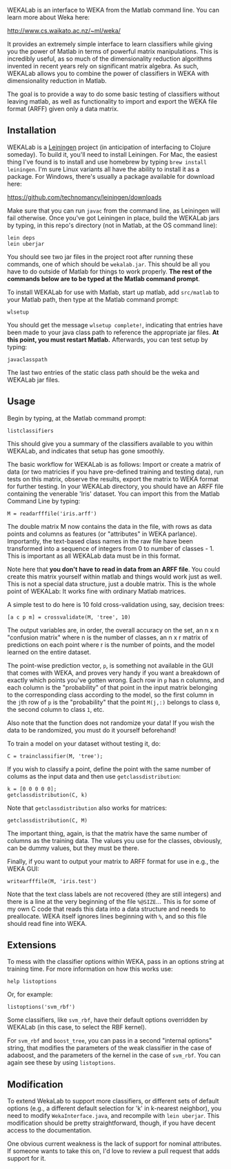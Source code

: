 WEKALab is an interface to WEKA from the Matlab command line.  You can learn more about Weka here:

http://www.cs.waikato.ac.nz/~ml/weka/

It provides an extremely simple interface to learn classifiers while giving you the power of Matlab in terms of powerful matrix manipulations.  This is incredibly useful, as so much of the dimensionality reduction algorithms invented in recent years rely on significant matrix algebra.  As such, WEKALab allows you to combine the power of classifiers in WEKA with dimensionality reduction in Matlab.

The goal is to provide a way to do some basic testing of classifiers without leaving matlab, as well as functionality to import and export the WEKA file format (ARFF) given only a data matrix.


## Installation

WEKALab is a [Leiningen](https://github.com/technomancy/leiningen) project (in anticipation of interfacing to Clojure someday).  To build it, you'll need to install Leiningen.  For Mac, the easiest thing I've found is to install and use homebrew by typing `brew install leiningen`.  I'm sure Linux variants all have the ability to install it as a package.  For Windows, there's usually a package available for download here:

https://github.com/technomancy/leiningen/downloads

Make sure that you can run `javac` from the command line, as Leiningen will fail otherwise.  Once you've got Leiningen in place, build the WEKALab jars by typing, in this repo's directory (not in Matlab, at the OS command line):

```
lein deps
lein uberjar
```

You should see two jar files in the project root after running these commands, one of which should be `wekalab.jar`.  This should be all you have to do outside of Matlab for things to work properly.  **The rest of the commands below are to be typed at the Matlab command prompt**.

To install WEKALab for use with Matlab, start up matlab, add `src/matlab` to your Matlab path, then type at the Matlab command prompt:

```
wlsetup
```

You should get the message `wlsetup complete!`, indicating that entries have been made to your java class path to reference the appropriate jar files.  **At this point, you must restart Matlab.**  Afterwards, you can test setup by typing:

```
javaclasspath
```

The last two entries of the static class path should be the weka and WEKALab jar files.

## Usage

Begin by typing, at the Matlab command prompt:

```
listclassifiers
```

This should give you a summary of the classifiers available to you within WEKALab, and indicates that setup has gone smoothly.

The basic workflow for WEKALab is as follows:  Import or create a matrix of data (or two matricies if you have pre-defined training and testing data), run tests on this matrix, observe the results, export the matrix to WEKA format for further testing.  In your WEKALab directory, you should have an ARFF file containing the venerable 'Iris' dataset.  You can import this from the Matlab Command Line by typing:

```
M = readarfffile('iris.arff')
```

The double matrix M now contains the data in the file, with rows as data points and columns as features (or "attributes" in WEKA parlance).  Importantly, the text-based class names in the raw file have been transformed into a sequence of integers from 0 to number of classes - 1.  This is important as all WEKALab data must be in this format.

Note here that **you don't have to read in data from an ARFF file**.  You could create this matrix yourself within matlab and things would work just as well.  This is not a special data structure, just a double matrix.  This is the whole point of WEKALab:  It works fine with ordinary Matlab matrices.

A simple test to do here is 10 fold cross-validation using, say, decision trees:

```
[a c p m] = crossvalidate(M, 'tree', 10)
```

The output variables are, in order, the overall accuracy on the set, an n x n "confusion matrix" where n is the number of classes, an n x r matrix of predictions on each point where r is the number of points, and the model learned on the entire dataset.

The point-wise prediction vector, `p`, is something not available in the GUI that comes with WEKA, and proves very handy if you want a breakdown of exactly which points you've gotten wrong.  Each row in `p` has n columns, and each column is the "probability" of that point in the input matrix belonging to the corresponding class according to the model, so the first column in the `j`th row of `p` is the "probability" that the point `M(j,:)` belongs to class `0`, the second column to class `1`, etc.

Also note that the function does not randomize your data!  If you wish the data to be randomized, you must do it yourself beforehand!

To train a model on your dataset without testing it, do:

```
C = trainclassifier(M, 'tree');
```

If you wish to classify a point, define the point with the same number of colums as the input data and then use `getclassdistribution`:

```
k = [0 0 0 0 0];
getclassdistribution(C, k)
```

Note that `getclassdistribution` also works for matrices:

```
getclassdistribution(C, M)
```

The important thing, again, is that the matrix have the same number of columns as the training data.  The values you use for the classes, obviously, can be dummy values, but they must be there.

Finally, if you want to output your matrix to ARFF format for use in e.g., the WEKA GUI:

```
writearfffile(M, 'iris.test')
```

Note that the text class labels are not recovered (they are still integers) and there is a line at the very beginning of the file `%@SIZE`...  This is for some of my own C code that reads this data into a data structure and needs to preallocate.  WEKA itself ignores lines beginning with `%`, and so this file should read fine into WEKA.

## Extensions

To mess with the classifier options within WEKA, pass in an options string at training time.  For more information on how this works use:

```
help listoptions
```

Or, for example:

```
listoptions('svm_rbf')
```

Some classifiers, like `svm_rbf`, have their default options overridden by WEKALab (in this case, to select the RBF kernel).

For `svm_rbf` and `boost_tree`, you can pass in a second "internal options" string, that modifies the parameters of the weak classifier in the case of adaboost, and the parameters of the kernel in the case of `svm_rbf`.  You can again see these by using `listoptions`.

## Modification

To extend WekaLab to support more classifiers, or different sets of default options (e.g., a different default selection for 'k' in k-nearest neighbor), you need to modify `WekaInterface.java`, and recompile with `lein uberjar`.  This modification should be pretty straightforward, though, if you have decent access to the documentation.

One obvious current weakness is the lack of support for nominal attributes.  If someone wants to take this on, I'd love to review a pull request that adds support for it.